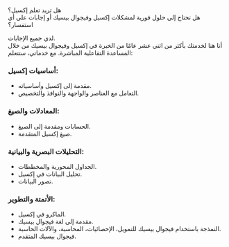 هل تريد تعلم إكسيل؟  
هل تحتاج إلى حلول فورية لمشكلات إكسيل وفيجوال بيسيك أو إجابات على أي استفسار؟  

لدي جميع الإجابات.  
أنا هنا لخدمتك بأكثر من اثني عشر عامًا من الخبرة في إكسيل وفيجوال بيسيك من خلال المساعدة التفاعلية المباشرة. مع خدماتي، ستتعلم:  

### أساسيات إكسيل:  
- مقدمة إلى إكسيل وأساسياته.  
- التعامل مع العناصر والواجهة والنوافذ والتخصيص.  

### المعادلات والصيغ:  
- الحسابات ومقدمة إلى الصيغ.  
- صيغ إكسيل المتقدمة.  

### التحليلات البصرية والبيانية:  
- الجداول المحورية والمخططات.  
- تحليل البيانات في إكسيل.  
- تصور البيانات.  

### الأتمتة والتطوير:  
- الماكرو في إكسيل.  
- مقدمة إلى لغة فيجوال بيسيك.  
- النمذجة باستخدام فيجوال بيسيك للتمويل، الإحصائيات، المحاسبة، والآلات الحاسبة.  
- فيجوال بيسيك المتقدم.  
